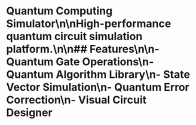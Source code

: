 # Quantum Computing Simulator\n\nHigh-performance quantum circuit simulation platform.\n\n## Features\n\n- Quantum Gate Operations\n- Quantum Algorithm Library\n- State Vector Simulation\n- Quantum Error Correction\n- Visual Circuit Designer
